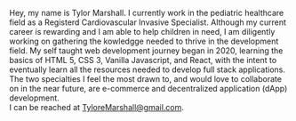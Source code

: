 Hey, my name is Tylor Marshall. 
I currently work in the pediatric healthcare field as a Registerd Cardiovascular Invasive Specialist. 
Although my current career is rewarding and I am able to help children in need, I am diligently working on gathering the kowledgge needed 
to thrive in the development field. My self taught web development journey began in 2020, learning the basics of HTML 5, CSS 3, Vanilla Javascript,
and React, with the intent to eventually learn all the resources needed to develop full stack applications. The two specialties I feel the most drawn to,
and would love to collaborate on in the near future, are e-commerce and decentralized application (dApp) development.  
I can be reached at TyloreMarshall@gmail.com.




